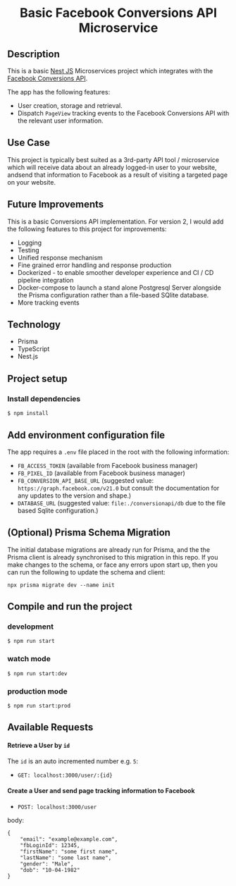 <h1 align="center">Basic Facebook Conversions API Microservice</h1>

## Description

This is a basic [Nest JS](https://github.com/nestjs/nest) Microservices project which integrates with the [Facebook Conversions API](https://developers.facebook.com/docs/marketing-api/conversions-api).

The app has the following features:

- User creation, storage and retrieval.
- Dispatch `PageView` tracking events to the Facebook Conversions API with the relevant user information.

## Use Case

This project is typically best suited as a 3rd-party API tool / microservice which will receive data about an already logged-in user to your website, andsend that information to Facebook as a result of visiting a targeted page on your website.

## Future Improvements

This is a basic Conversions API implementation. For version 2, I would add the following features to this project for improvements:

- Logging
- Testing
- Unified response mechanism
- Fine grained error handling and response production
- Dockerized - to enable smoother developer experience and CI / CD pipeline integration
- Docker-compose to launch a stand alone Postgresql Server alongside the Prisma configuration rather than a file-based SQlite database.
- More tracking events

## Technology

- Prisma
- TypeScript
- Nest.js

## Project setup

### Install dependencies

`$ npm install`

## Add environment configuration file

The app requires a `.env` file placed in the root with the following information:

- `FB_ACCESS_TOKEN` (available from Facebook business manager)
- `FB_PIXEL_ID` (available from Facebook business manager)
- `FB_CONVERSION_API_BASE_URL` (suggested value: `https://graph.facebook.com/v21.0` but consult the documentation for any updates to the version and shape.)
- `DATABASE_URL` (suggested value: `file:./conversionapi/db` due to the file based Sqlite configuration.)

## (Optional) Prisma Schema Migration

The initial database migrations are already run for Prisma, and the the Prisma client is already synchronised to this migration in this repo. If you make changes to the schema, or face any errors upon start up, then you can run the following to update the schema and client:

`npx prisma migrate dev --name init`

## Compile and run the project

### development

`$ npm run start`

### watch mode

`$ npm run start:dev`

### production mode

`$ npm run start:prod`

## Available Requests

#### Retrieve a User by `id`

The `id` is an auto incremented number e.g. `5`:

- `GET: localhost:3000/user/:{id}`

#### Create a User and send page tracking information to Facebook

- `POST: localhost:3000/user`

body:

```
{
    "email": "example@example.com",
    "fbLoginId": 12345,
    "firstName": "some first name",
    "lastName": "some last name",
    "gender": "Male",
    "dob": "10-04-1982"
}
```
